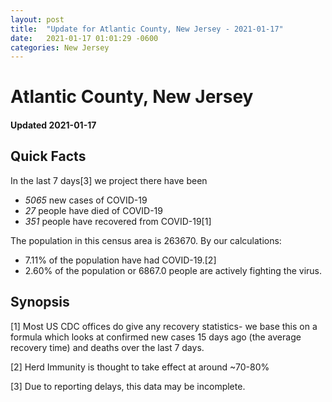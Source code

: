 ```yaml
---
layout: post
title:  "Update for Atlantic County, New Jersey - 2021-01-17"
date:   2021-01-17 01:01:29 -0600
categories: New Jersey
---
```


# Atlantic County, New Jersey
#### Updated 2021-01-17

## Quick Facts

In the last 7 days[3] we project there have been
- *5065* new cases of COVID-19
- *27* people have died of COVID-19
- *351* people have recovered from COVID-19[1]

The population in this census area is 263670. By our calculations:
- 7.11% of the population have had COVID-19.[2]
- 2.60% of the population or 6867.0 people are actively fighting the virus.

## Synopsis




[1] Most US CDC offices do give any recovery statistics- we base this on a formula which looks at confirmed new cases
15 days ago (the average recovery time) and deaths over the last 7 days.

[2] Herd Immunity is thought to take effect at around ~70-80%

[3] Due to reporting delays, this data may be incomplete.
 
    